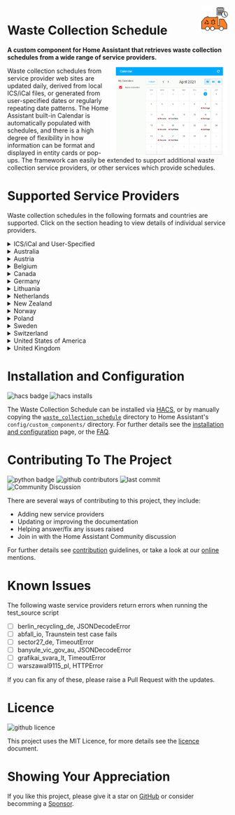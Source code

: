 <!-- GitHub Markdown Reference: https://docs.github.com/en/get-started/writing-on-github/getting-started-with-writing-and-formatting-on-github -->

<img src="/images/icon.png" alt="Waste Collection Schedule logo" title="Waste Collection Schedule" align="right" height="60" />

# Waste Collection Schedule

**A custom component for Home Assistant that retrieves waste collection schedules from a wide range of service providers.**

<img src="/images/wcs_animated.gif" alt="Waste Collection Schedule animation" title="Waste Collection Schedule" align="right" height="200" />
Waste collection schedules from service provider web sites are updated daily, derived from local ICS/iCal files, or generated from user-specified dates or regularly repeating date patterns. The Home Assistant built-in Calendar is automatically populated with schedules, and there is a high degree of flexibility in how information can be format and displayed in entity cards or pop-ups. The framework can easily be extended to support additional waste collection service providers, or other services which provide schedules.

# Supported Service Providers

Waste collection schedules in the following formats and countries are supported. Click on the section heading to view details of individual service providers.

<details>
<summary>ICS/iCal and User-Specified</summary>
<p>

- [Generic ICS / iCal File](/doc/source/ics.md)
- [User Specified](/doc/source/static.md)
</p>
</details>

<details>
<summary>Australia</summary>
<p>

- [Banyule City Council](/doc/source/banyule_vic_gov_au.md)
- [Belmont City Council](/doc/source/belmont_wa_gov_au.md)
- [Brisbane City Council](/doc/source/brisbane_qld_gov_au.md)
- [Campbelltown City Council](/doc/source/campbelltown_nsw_gov_au.md)
- [City of Canada Bay Council](/doc/source/canadabay_nsw_gov_au.md)
- [Inner West Council (NSW)](/doc/source/innerwest_nsw_gov_au.md)
- [Ku-ring-gai Council](/doc/source/kuringgai_nsw_gov_au.md)
- [Macedon Ranges Shire Council, Melbourne](/doc/source/mrsc_vic_gov_au.md)
- [Maroondah City Council](/doc/source/maroondah_vic_gov_au.md)
- [Melton City Council, Melbourne](/doc/source/melton_vic_gov_au.md)
- [Nillumbik Shire Council](/doc/source/nillumbik_vic_gov_au.md)
- [North Adelaide Waste Management Authority, South Australia](/doc/source/nawma_sa_gov_au.md)
- [RecycleSmart](/doc/source/recyclesmart_com.md)
- [Stonnington City Council, Melbourne](/doc/source/stonnington_vic_gov_au.md)
- [The Hills Council, Sydney](/doc/source/thehills_nsw_gov_au.md)
- [Wyndham City Council, Melbourne](/doc/source/wyndham_vic_gov_au.md)
</p>
</details>

<details>
<summary>Austria</summary>
<p>

- [BMV.at](/doc/source/bmv_at.md)
- [Data.Umweltprofis](/doc/source/data_umweltprofis_at.md)
- [Korneuburg Stadtservice](/doc/source/korneuburg_stadtservice_at.md)
- [WSZ-Moosburg.at](/doc/source/wsz_moosburg_at.md)
</p>
</details>

<details>
<summary>Belgium</summary>
<p>

- [Hygea.be](/doc/source/hygea_be.md)
- [Recycle! / RecycleApp.be](/doc/source/recycleapp_be.md)
</p>
</details>

<details>
<summary>Canada</summary>
<p>

- [City of Toronto](/doc/source/toronto_ca.md)
</p>
</details>

<details>
<summary>Germany</summary>
<p>

- [Abfall.IO / AbfallPlus.de](/doc/source/abfall_io.md)
- [AbfallNavi.de (RegioIT.de)](/doc/source/abfallnavi_de.md)
- [Abfallkalender Würzburg](/doc/source/wuerzburg_de.md)
- [Abfalltermine Forchheim](/doc/source/abfalltermine_forchheim_de.md)
- [Abfallwirtschaft Bremen](/doc/source/c_trace_de.md)
- [Abfallwirtschaft Landkreis Harburg](/doc/source/aw_harburg_de.md)
- [Abfallwirtschaft Landkreis Wolfenbüttel](/doc/source/alw_wf_de.md)
- [Abfallwirtschaft Neckar-Odenwald-Kreis](/doc/source/awn_de.md)
- [Abfallwirtschaft Rendsburg](/doc/source/awr_de.md)
- [Abfallwirtschaft Stuttgart](/doc/source/stuttgart_de.md)
- [Abfallwirtschaft Südholstein](/doc/source/awsh_de.md)
- [Abfallwirtschaft Zollernalbkreis](/doc/source/abfall_zollernalbkreis_de.md)
- [Alb-Donau-Kreis](/doc/source/buergerportal_de.md)
- [ART Trier](/doc/source/art_trier_de.md)
- [AWB Bad Kreuznach](/doc/source/awb_bad_kreuznach_de.md)
- [AWB Esslingen](/doc/source/awb_es_de.md)
- [AWB Landkreis Augsburg](/doc/source/c_trace_de.md)
- [AWB Limburg-Weilburg](/doc/source/awb_lm_de.md)
- [AWB Oldenburg](/doc/source/awb_oldenburg_de.md)
- [AWBKoeln.de](/doc/source/awbkoeln_de.md)
- [AWIDO-online.de](/doc/source/awido_de.md)
- [Berlin-Recycling.de](/doc/source/berlin_recycling_de.md)
- [Bogenschuetz-Entsorgung.de](/doc/source/infeo_at.md)
- [BSR.de / Berliner Stadtreinigungsbetriebe](/doc/source/bsr_de.md)
- [C-Trace.de](/doc/source/c_trace_de.md)
- [Cochem-Zell](/doc/source/cochem_zell_online_de.md)
- [EGN-Abfallkalender.de](/doc/source/egn_abfallkalender_de.md)
- [Erlangen-Höchstadt](/doc/source/erlangen_hoechstadt_de.md)
- [Geodatenportal Nordwestmecklenburg](./doc/source/geoport_nwm_de.md)
- [Jumomind.de](/doc/source/jumomind_de.md)
- [KAEV Niederlausitz](/doc/source/kaev_niederlausitz_de.md)
- [KWB-Goslar.de](/doc/source/kwb_goslar_de.md)
- [KWU-Entsorgung](/doc/source/kwu_de.md)
- [Landkreis-Wittmund.de](/doc/source/landkreis_wittmund_de.md)
- [Landkreis Rhön Grabfeld](/doc/source/landkreis_rhoen_grabfeld.md)
- [Landkreis Schwäbisch Hall](/doc/source/lrasha_de.md)
- [Muellmax.de](/doc/source/muellmax_de.md)
- [MyMuell App](/doc/source/jumomind_de.md)
- [Neunkirchen Siegerland](/doc/source/abfall_neunkirchen_siegerland_de.md)
- [RegioEntsorgung](/doc/source/regioentsorgung_de.md)
- [Rhein-Hunsrück Entsorgung (RHE)](/doc/source/rh_entsorgung_de.md)
- [Sector27.de](/doc/source/sector27_de.md)
- [Stadtreinigung Dresden](/doc/source/stadtreinigung_dresden_de.md)
- [Stadtreinigung.Hamburg](/doc/source/stadtreinigung_hamburg.md)
- [Stadtreinigung-Leipzig.de](/doc/source/stadtreinigung_leipzig_de.md)
- [Stadt-Willich.de](/doc/source/stadt_willich_de.md)
- [StadtService Brühl](/doc/source/stadtservice_bruehl_de.md)
- [Städteservice Raunheim Rüsselsheim](/doc/source/staedteservice_de.md)
- [Südbrandenburgischer Abfallzweckverband](/doc/source/sbazv_de.md)
- [Umweltbetrieb Stadt Bielefeld](/doc/source/bielefeld_de.md)
- [WAS Wolfsburg](/doc/source/was_wolfsburg_de.md)
- [Wermeldkirchen](/doc/source/wermelskirchen_de.md)
- [Zweckverband Abfallwirtschaft Werra-Meißner-Kreis](/doc/source/zva_wmk_de.md)

</p>
</details>

<details>
<summary>Lithuania</summary>
<p>

- [Kauno švara](/doc/source/grafikai_svara_lt.md)
</p>
</details>

<details>
<summary>Netherlands</summary>
<p>

- [HVCGroep and others](/doc/source/hvcgroep_nl.md)
- [Ximmio](/doc/source/ximmio_nl.md)
</p>
</details>

<details>
<summary>New Zealand</summary>
<p>

- [Auckland](/doc/source/aucklandcouncil_govt_nz.md)
- [Christchurch](/doc/source/ccc_govt_nz.md)
- [Gore, Invercargill & Southland](/doc/source/wastenet_org_nz.md)
- [Horowhenua District](/doc/source/horowhenua_govt_nz.md)
- [Waipa District](/doc/source/waipa_nz.md)
- [Wellington](/doc/source/wellington_govt_nz.md)
</p>
</details>

<details>
<summary>Norway</summary>
<p>

- [Min Renovasjon](/doc/source/minrenovasjon_no.md)
- [Oslo Kommune](/doc/source/oslokommune_no.md)
</p>
</details>

<details>
<summary>Poland</summary>
<p>

- [Warsaw](/doc/source/warszawa19115_pl.md)
- [Multiple communities - ecoharmonogram](/doc/source/ecoharmonogram_pl.md)
</p>
</details>

<details>
<summary>Sweden</summary>
<p>

- [Lerum.se](/doc/source/lerum_se.md)
- [Ronneby Miljöteknik](/doc/source/miljoteknik_se.md)
- [SSAM.se](/doc/source/ssam_se.md)
- [srvatervinning.se](/doc/source/srvatervinning_se.md)
- [Sysav.se](/doc/source/sysav_se.md)
- [Vasyd.se](/doc/source/vasyd_se.md)
</p>
</details>

<details>
<summary>Switzerland</summary>
<p>

- [A-Region.ch](/doc/source/a_region_ch.md)
- [Lindau.ch](/doc/source/lindau_ch.md)
</p>
</details>

<details>
<summary>United States of America</summary>
<p>

- [PGH.ST](/doc/source/pgh_st.md)
- [Republic Services](/doc/source/republicservices_com.md)
- [Seattle Public Utilities](/doc/source/seattle_gov.md)
</p>
</details>

<details>
<summary>United Kingdom</summary>
<p>

- [Bracknell Forest Council - bracknell-forest.gov.uk](/doc/source/bracknell_forest_gov_uk.md)
- [Bradford Metropolitan District Council - bradford.gov.uk](/doc/source/bradford_gov_uk.md)
- [Braintree District Council - braintree.gov.uk](/doc/source/braintree_gov_uk.md)
- [Cambridge City Council - cambridge.gov.uk](/doc/source/cambridge_gov_uk.md)
- [Canterbury City Council - canterbury.gov.uk](/doc/source/canterbury_gov_uk.md)
- [Cheshire East Council - cheshireeast.gov.uk](/doc/source/cheshire_east_gov_uk.md)
- [Chesterfield Borough Council - chesterfield.gov.uk](/doc/source/chesterfield_gov_uk.md)
- [Colchester Borough Council - colchester.gov.uk](/doc/source/colchester_gov_uk.md)
- [Cornwall Council - cornwall.gov.uk](/doc/source/cornwall_gov_uk.md)
- [Derby City Council - derby.gov.uk](/doc/source/derby_gov_uk.md)
- [Eastbourne Borough Council - lewes-eastbourne.gov.uk](/doc/source/environmentfirst_co_uk.md)
- [Elmbridge Borough Council - elmbridge.gov.uk](/doc/source/elmbridge_gov_uk.md)
- [Guildford Borough Council - guildford.gov.uk](/doc/source/guildford_gov_uk.md)
- [Harborough District Council - harborough.gov.uk](/doc/source/fccenvironment_co_uk.md)
- [Huntingdonshire District Council - huntingdonshire.gov.uk](/doc/source/huntingdonshire_gov_uk.md)
- [The Royal Borough of Kingston - kinston.gov.uk](/doc/source/kingston_gov_uk.md)
- [Lewes District Council - lewes-eastbourne.gov.uk](/doc/source/environmentfirst_co_uk.md)
- [London Borough of Lewisham - lewisham.gov.uk](.doc/source/lewisham_gov_uk.md)
- [Manchester City Council - manchester.gov.uk](/doc/source/manchester_uk.md)
- [Newcastle City Council - newcastle.gov.uk](/doc/source/newcastle_gov_uk.md)
- [North Somerset Council - n-somerset.gov.uk](/doc/source/nsomerset_gov_uk.md)
- [Nottingham City Council - nottinghamcity.gov.uk](/doc/source/nottingham_city_gov_uk.md)
- [Peterborough City Council - peterborough.gov.uk](/doc/source/peterborough_gov_uk.md)
- [Richmondshire District Council - richmondshire.gov.uk](/doc/source/richmondshire_gov_uk.md)
- [Rushmoor Borough Council - rushmoor.gov.uk](/doc/source/rushmoor_gov_uk.md)
- [Sheffield City Council - sheffield.gov.uk](/doc/source/sheffield_gov_uk.md)
- [South Cambridgeshire District Council - scambs.gov.uk](/doc/source/scambs_gov_uk.md)
- [South Hams - southhams.gov.uk](https://southhams.gov.uk/)
- [South Norfolk and Broadland Council - southnorfolkandbroadland.gov.uk](/doc/source/south_norfolk_and_broadland_gov_uk.md)
- [Stevenage Borough Council - stevenage.gov.uk](/doc/source/stevenage_gov_uk.md)
- [Tewkwsbury Borough Council - tewkesbury.gov.uk](/doc/source/tewkesbury_gov_uk.md)
- [City of York Council - york.gov.uk](/doc/source/york_gov_uk.md)
- [Walsall Council - walsall.gov.uk](/doc/source/walsall_gov_uk.md)
- [West Berkshire Council - westberks.gov.uk](/doc/source/westberks_gov_uk.md)
- [West Devon - westdevon.gov.uk](https://www.westdevon.gov.uk/)
- [Wiltshire Council - wiltshire.gov.uk](/doc/source/wiltshire_gov_uk.md)
</p>
</details>

# Installation and Configuration
![hacs badge](https://img.shields.io/badge/HACS-Default-orange)
![hacs installs](https://img.shields.io/endpoint.svg?url=https%3A%2F%2Flauwbier.nl%2Fhacs%2Fwaste_collection_schedule)

The Waste Collection Schedule can be installed via [HACS](https://hacs.xyz/), or by manually copying the [`waste_collection_schedule`](https://github.com/mampfes/hacs_waste_collection_schedule/tree/master/custom_components) directory to Home Assistant's `config/custom_components/` directory. For further details see the [installation and configuration](/doc/installation.md) page, or the [FAQ](/doc/faq.md).

# Contributing To The Project
![python badge](https://img.shields.io/badge/Made%20with-Python-orange)
![github contributors](https://img.shields.io/github/contributors/mampfes/hacs_waste_collection_schedule?color=orange)
![last commit](https://img.shields.io/github/last-commit/mampfes/hacs_waste_collection_schedule?color=orange)
![Community Discussion](https://img.shields.io/badge/Home%20Assistant%20Community-Discussion-orange)

There are several ways of contributing to this project, they include:
- Adding new service providers
- Updating or improving the documentation
- Helping answer/fix any issues raised
- Join in with the Home Assistant Community discussion

For further details see [contribution](/doc/contributing.md) guidelines, or take a look at our [online](/doc/online.md) mentions.

<!--
# Development Roadmap
The top 3 things on the development wish-list are:
- [ ] idea #1 - short description
- [ ] idea #2 - short description
- [ ] idea #3 - short description

If you'd like to help with any of these, please raise an [issue](https://github.com/mampfes/hacs_waste_collection_schedule/issues) indicating which item you'd like to work on.
-->

<!--
# Code of Conduct
 Not sure if this is relevant for this project.
-->

# Known Issues
The following waste service providers return errors when running the test_source script
- [ ] berlin_recycling_de, JSONDecodeError
- [ ] abfall_io, Traunstein test case fails
- [ ] sector27_de, TimeoutError
- [ ] banyule_vic_gov_au,  JSONDecodeError
- [ ] grafikai_svara_lt, TimeoutError
- [ ] warszawal9115_pl, HTTPError

If you can fix any of these, please raise a Pull Request with the updates.

# Licence
![github licence](https://img.shields.io/badge/Licence-MIT-orange)

This project uses the MIT Licence, for more details see the [licence](/doc/licence.md) document.

# Showing Your Appreciation
If you like this project, please give it a star on [GitHub](https://github.com/mampfes/hacs_waste_collection_schedule) or consider becomming a [Sponsor](https://github.com/sponsors/mampfes).
